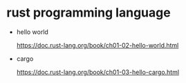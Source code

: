 # rust programming language

- hello world

    https://doc.rust-lang.org/book/ch01-02-hello-world.html

- cargo

    https://doc.rust-lang.org/book/ch01-03-hello-cargo.html